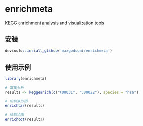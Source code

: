 # enrichmeta
KEGG enrichment analysis and visualization tools

## 安装
```r
devtools::install_github("maxgodson1/enrichmeta")
```

## 使用示例
```r
library(enrichmeta)

# 富集分析
results <- keggenrich(c("C00031", "C00022"), species = "hsa")

# 绘制条形图
enrichbar(results)

# 绘制点图
enrichdot(results)
```
